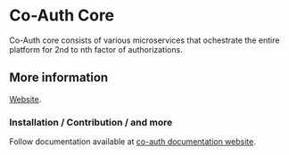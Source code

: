 # Co-Auth Core

Co-Auth core consists of various microservices that ochestrate the entire platform for 2nd to nth factor of authorizations. 

## More information
[Website](https://coauth.dev).

### Installation / Contribution / and more
Follow documentation available at [co-auth documentation website](https://documentation.coauth.dev).
